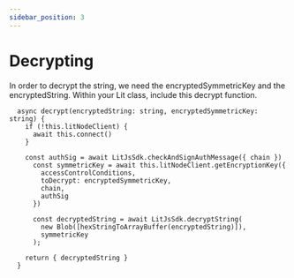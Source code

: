 ```yaml
---
sidebar_position: 3
---
```


# Decrypting

In order to decrypt the string, we need the encryptedSymmetricKey and the encryptedString. Within your Lit class, include this decrypt function.

```
  async decrypt(encryptedString: string, encryptedSymmetricKey: string) {
    if (!this.litNodeClient) {
      await this.connect()
    }

    const authSig = await LitJsSdk.checkAndSignAuthMessage({ chain })
      const symmetricKey = await this.litNodeClient.getEncryptionKey({
        accessControlConditions,
        toDecrypt: encryptedSymmetricKey,
        chain,
        authSig
      })

      const decryptedString = await LitJsSdk.decryptString(
        new Blob([hexStringToArrayBuffer(encryptedString)]),
        symmetricKey
      );
  
    return { decryptedString }
  }
```



